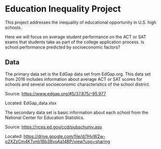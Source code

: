 # Education Inequality Project

This project addresses the inequality of educational opportunity in U.S. high schools. 

Here we will focus on average student performance on the ACT or SAT exams that students take as part of the college application process. Is school performance predicted by socioeconomic factors?

## Data
The primary data set is the EdGap data set from EdGap.org. This data set from 2016 includes information about average ACT or SAT scores for schools and several socioeconomic characteristics of the school district.

Source: https://www.edgap.org/#5/37.875/-95.977

Located: EdGap_data.xlsx

The secondary data set is basic information about each school from the National Center for Education Statistics.

Source: https://nces.ed.gov/ccd/pubschuniv.asp

Located: https://drive.google.com/file/d/1HvW2w-o2XZzCm4KTvnb1Bb3BvoAa14BP/view?usp=sharing

